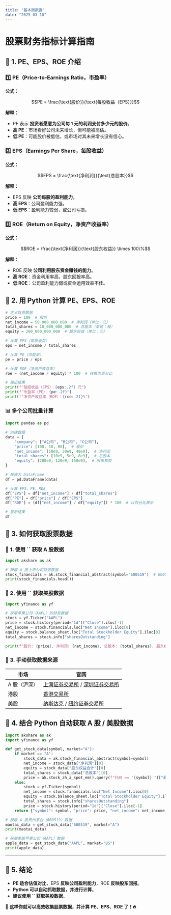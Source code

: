```yaml
---
title: "基本面数据"
date: "2025-03-10"
---
```

# 股票财务指标计算指南

## **📌 1. PE、EPS、ROE 介绍**

### **1️⃣ PE（Price-to-Earnings Ratio，市盈率）**

**公式：**

```math
PE = \frac{\text{股价}}{\text{每股收益（EPS）}}
```

**解释：**

- PE 表示 **投资者愿意为公司每 1 元的利润支付多少元的股价**。
- **高 PE**：市场看好公司未来增长，但可能被高估。
- **低 PE**：可能股价被低估，或市场对其未来增长没有信心。

### **2️⃣ EPS（Earnings Per Share，每股收益）**

**公式：**

```math
EPS = \frac{\text{净利润}}{\text{总股本}}
```

**解释：**

- EPS 反映 **公司每股的盈利能力**。
- **高 EPS**：公司盈利能力强。
- **低 EPS**：盈利能力较弱，或公司亏损。

### **3️⃣ ROE（Return on Equity，净资产收益率）**

**公式：**

```math
ROE = \frac{\text{净利润}}{\text{股东权益}} \times 100\%
```

**解释：**

- ROE 反映 **公司利用股东资金赚钱的能力**。
- **高 ROE**：资金利用率高，股东回报率高。
- **低 ROE**：公司盈利能力弱或资金运用效率不佳。

## **📌 2. 用 Python 计算 PE、EPS、ROE**

```python
# 定义财务数据
price = 100  # 股价
net_income = 50_000_000_000  # 净利润（单位：元）
total_shares = 10_000_000_000  # 总股本（单位：股）
equity = 200_000_000_000  # 股东权益（单位：元）

# 计算 EPS（每股收益）
eps = net_income / total_shares

# 计算 PE（市盈率）
pe = price / eps

# 计算 ROE（净资产收益率）
roe = (net_income / equity) * 100  # 转换为百分比

# 输出结果
print(f"每股收益（EPS）：{eps:.2f} 元")
print(f"市盈率（PE）：{pe:.2f}")
print(f"净资产收益率（ROE）：{roe:.2f}%")
```

### **📊 多个公司批量计算**

```python
import pandas as pd

# 创建数据
data = {
    "company": ["A公司", "B公司", "C公司"],
    "price": [100, 50, 80],  # 股价
    "net_income": [50e9, 30e9, 40e9],  # 净利润
    "total_shares": [10e9, 5e9, 8e9],  # 总股本
    "equity": [200e9, 120e9, 150e9],  # 股东权益
}

# 转换为 DataFrame
df = pd.DataFrame(data)

# 计算 EPS、PE、ROE
df["EPS"] = df["net_income"] / df["total_shares"]
df["PE"] = df["price"] / df["EPS"]
df["ROE"] = (df["net_income"] / df["equity"]) * 100  # 以百分比表示

# 显示结果
df
```

## **📌 3. 如何获取股票数据**

### **🔹 1. 使用 ****\`\`**** 获取 A 股数据**

```python
import akshare as ak

# 获取 A 股上市公司财务数据
stock_financials = ak.stock_financial_abstract(symbol="600519")  # 600519 是贵州茅台的股票代码
print(stock_financials.head())
```

### **🔹 2. 使用 ****\`\`**** 获取美股数据**

```python
import yfinance as yf

# 获取苹果公司（AAPL）的财务数据
stock = yf.Ticker("AAPL")
price = stock.history(period="1d")["Close"].iloc[-1]
net_income = stock.financials.loc["Net Income"].iloc[0]
equity = stock.balance_sheet.loc["Total Stockholder Equity"].iloc[0]
total_shares = stock.info["sharesOutstanding"]

print(f"股价: {price}, 净利润: {net_income}, 总股本: {total_shares}, 股东权益: {equity}")
```

### **🔹 3. 手动获取数据来源**

| **市场**  | **官网**                                                              |
| ------- | ------------------------------------------------------------------- |
| A 股（沪深） | [上海证券交易所](https://www.sse.com.cn/) / [深圳证券交易所](http://www.szse.cn/) |
| 港股      | [香港交易所](https://www.hkex.com.hk/)                                   |
| 美股      | [纳斯达克](https://www.nasdaq.com/) / [纽约证券交易所](https://www.nyse.com/)  |

## **📌 4. 结合 Python 自动获取 A 股 / 美股数据**

```python
import akshare as ak
import yfinance as yf

def get_stock_data(symbol, market="A"):
    if market == "A":
        stock_data = ak.stock_financial_abstract(symbol=symbol)
        net_income = stock_data["净利润"][0]
        equity = stock_data["股东权益合计"][0]
        total_shares = stock_data["总股本"][0]
        price = ak.stock_zh_a_spot_em().query(f"代码 == '{symbol}'")["最新价"].values[0]
    else:
        stock = yf.Ticker(symbol)
        net_income = stock.financials.loc["Net Income"].iloc[0]
        equity = stock.balance_sheet.loc["Total Stockholder Equity"].iloc[0]
        total_shares = stock.info["sharesOutstanding"]
        price = stock.history(period="1d")["Close"].iloc[-1]
    return {"symbol": symbol, "price": price, "net_income": net_income, "equity": equity, "total_shares": total_shares}

# 获取 A 股贵州茅台（600519）数据
maotai_data = get_stock_data("600519", market="A")
print(maotai_data)

# 获取美股苹果公司（AAPL）数据
apple_data = get_stock_data("AAPL", market="US")
print(apple_data)
```

---

## **📌 5. 结论**

- **PE 适合估值对比**，EPS **反映公司盈利能力**，ROE **反映股东回报**。
- **Python 可以自动抓取数据，并进行计算**。
- **建议使用 **``** 获取美股数据**。

🚀 **这样你就可以高效收集股票数据，并计算 PE、EPS、ROE 了！🔥**

